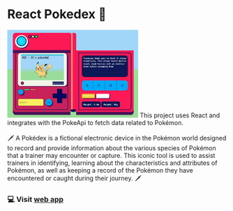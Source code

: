 # React Pokedex 🌟
<img src="/previews/pokedex.jpg" width='300'/>
This project uses React and integrates with the PokeApi to fetch data related to Pokémon.
<br></br>
🗡️ A Pokédex is a fictional electronic device in the Pokémon world designed to record and provide information about the various species of Pokémon that a trainer may encounter or capture. This iconic tool is used to assist trainers in identifying, learning about the characteristics and attributes of Pokémon, as well as keeping a record of the Pokémon they have encountered or caught during their journey. 🗡️

### 💻 Visit <a href='https://pokedex-giocerz.vercel.app target="_blank"'>web app</a>


